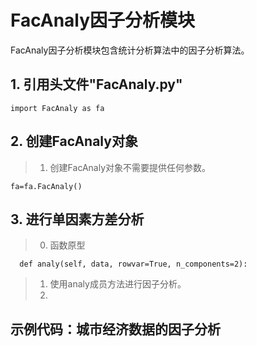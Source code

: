 # FacAnaly因子分析模块
   
   FacAnaly因子分析模块包含统计分析算法中的因子分析算法。
   
   ## 1. 引用头文件"FacAnaly.py"
    import FacAnaly as fa
   
   ## 2. 创建FacAnaly对象
   > 1. 创建FacAnaly对象不需要提供任何参数。
   
    fa=fa.FacAnaly()

   ## 3. 进行单因素方差分析
   > 0. 函数原型
   
      def analy(self, data, rowvar=True, n_components=2):
      
   > 1. 使用analy成员方法进行因子分析。
   > 2. 
   
    
    
   
   ## 示例代码：城市经济数据的因子分析
   

